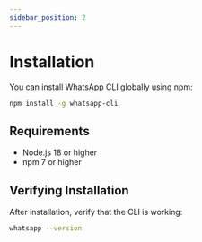 ```yaml
---
sidebar_position: 2
---
```


# Installation

You can install WhatsApp CLI globally using npm:

```bash
npm install -g whatsapp-cli
```

## Requirements

- Node.js 18 or higher
- npm 7 or higher

## Verifying Installation

After installation, verify that the CLI is working:

```bash
whatsapp --version
```
